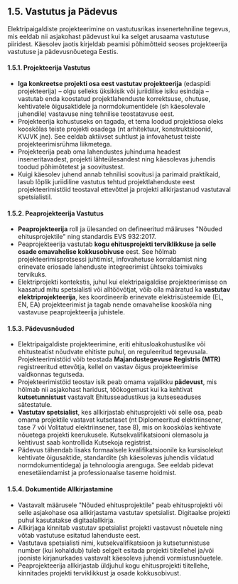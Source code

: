 


## 1.5. Vastutus ja Pädevus

Elektripaigaldiste projekteerimine on vastutusrikas insenertehniline tegevus, mis eeldab nii asjakohast pädevust kui ka selget arusaama vastutuse piiridest. Käesolev jaotis kirjeldab peamisi põhimõtteid seoses projekteerija vastutuse ja pädevusnõuetega Eestis.

#### 1.5.1. Projekteerija Vastutus

* **Iga konkreetse projekti osa eest vastutav projekteerija** (edaspidi projekteerija) – olgu selleks üksikisik või juriidilise isiku esindaja – vastutab enda koostatud projektlahenduste korrektsuse, ohutuse, kehtivatele õigusaktidele ja normdokumentidele (sh käesolevale juhendile) vastavuse ning tehnilise teostatavuse eest.
* Projekteerija kohustuseks on tagada, et tema loodud projektiosa oleks kooskõlas teiste projekti osadega (nt arhitektuur, konstruktsioonid, KVJVK jne). See eeldab aktiivset suhtlust ja infovahetust teiste projekteerimisrühma liikmetega.
* Projekteerija peab oma lahendustes juhinduma headest inseneritavadest, projekti lähteülesandest ning käesolevas juhendis toodud põhimõtetest ja soovitustest.
* Kuigi käesolev juhend annab tehnilisi soovitusi ja parimaid praktikaid, lasub lõplik juriidiline vastutus tehtud projektlahenduste eest projekteerimistöid teostaval ettevõttel ja projekti allkirjastanud vastutaval spetsialistil.

#### 1.5.2. Peaprojekteerija Vastutus

* **Peaprojekteerija** roll ja ülesanded on defineeritud määruses "Nõuded ehitusprojektile" ning standardis EVS 932:2017.
* Peaprojekteerija vastutab **kogu ehitusprojekti terviklikkuse ja selle osade omavahelise kokkusobivuse** eest. See hõlmab projekteerimisprotsessi juhtimist, infovahetuse korraldamist ning erinevate eriosade lahenduste integreerimist ühtseks toimivaks tervikuks.
* Elektriprojekti kontekstis, juhul kui elektripaigaldise projekteerimisse on kaasatud mitu spetsialisti või alltöövõtjat, võib olla määratud ka **vastutav elektriprojekteerija**, kes koordineerib erinevate elektrisüsteemide (EL, EN, EA) projekteerimist ja tagab nende omavahelise kooskõla ning vastavuse peaprojekteerija juhistele.

#### 1.5.3. Pädevusnõuded

* Elektripaigaldiste projekteerimine, eriti ehitusloakohustuslike või ehitusteatist nõudvate ehitiste puhul, on reguleeritud tegevusala. Projekteerimistöid võib teostada **Majandustegevuse Registris (MTR)** registreeritud ettevõtja, kellel on vastav õigus projekteerimise valdkonnas tegutseda.
* Projekteerimistöid teostav isik peab omama vajalikku **pädevust**, mis hõlmab nii asjakohast haridust, töökogemust kui ka kehtivat **kutsetunnistust** vastavalt Ehitusseadustikus ja kutseseaduses sätestatule.
* **Vastutav spetsialist**, kes allkirjastab ehitusprojekti või selle osa, peab omama projektile vastavat kutsetaset (nt Diplomeeritud elektriinsener, tase 7 või Volitatud elektriinsener, tase 8), mis on kooskõlas kehtivate nõuetega projekti keerukusele. Kutsekvalifikatsiooni olemasolu ja kehtivust saab kontrollida Kutsekoja registrist.
* Pädevus tähendab lisaks formaalsele kvalifikatsioonile ka kursisolekut kehtivate õigusaktide, standardite (sh käesolevas juhendis viidatud normdokumentidega) ja tehnoloogia arenguga. See eeldab pidevat enesetäiendamist ja professionaalse taseme hoidmist.

#### 1.5.4. Dokumentide Allkirjastamine

* Vastavalt määrusele "Nõuded ehitusprojektile" peab ehitusprojekti või selle asjakohase osa allkirjastama vastutav spetsialist. Digitaalse projekti puhul kasutatakse digitaalallkirja.
* Allkirjaga kinnitab vastutav spetsialist projekti vastavust nõuetele ning võtab vastutuse esitatud lahenduste eest.
* Vastutava spetsialisti nimi, kutsekvalifikatsioon ja kutsetunnistuse number (kui kohaldub) tuleb selgelt esitada projekti tiitellehel ja/või jooniste kirjanurkades vastavalt käesoleva juhendi vormistusnõuetele.
* Peaprojekteerija allkirjastab üldjuhul kogu ehitusprojekti tiitellehe, kinnitades projekti terviklikkust ja osade kokkusobivust.